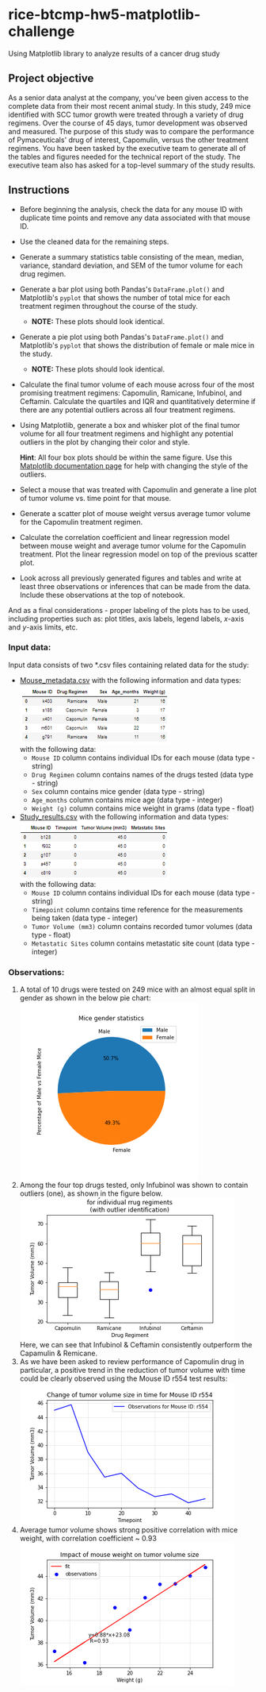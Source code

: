 # rice-btcmp-hw5-matplotlib-challenge
Using Matplotlib library to analyze results of a cancer drug study

## Project objective

As a senior data analyst at the company, you've been given access to the complete data from their most recent animal study. In this study, 249 mice identified with SCC tumor growth were treated through a variety of drug regimens. Over the course of 45 days, tumor development was observed and measured. The purpose of this study was to compare the performance of Pymaceuticals' drug of interest, Capomulin, versus the other treatment regimens. You have been tasked by the executive team to generate all of the tables and figures needed for the technical report of the study. The executive team also has asked for a top-level summary of the study results.

## Instructions

- Before beginning the analysis, check the data for any mouse ID with duplicate time points and remove any data associated with that mouse ID.

- Use the cleaned data for the remaining steps.

- Generate a summary statistics table consisting of the mean, median, variance, standard deviation, and SEM of the tumor volume for each drug regimen.

- Generate a bar plot using both Pandas's `DataFrame.plot()` and Matplotlib's `pyplot` that shows the number of total mice for each treatment regimen throughout the course of the study.

  - **NOTE:** These plots should look identical.

- Generate a pie plot using both Pandas's `DataFrame.plot()` and Matplotlib's `pyplot` that shows the distribution of female or male mice in the study.

  - **NOTE:** These plots should look identical.

- Calculate the final tumor volume of each mouse across four of the most promising treatment regimens: Capomulin, Ramicane, Infubinol, and Ceftamin. Calculate the quartiles and IQR and quantitatively determine if there are any potential outliers across all four treatment regimens.

- Using Matplotlib, generate a box and whisker plot of the final tumor volume for all four treatment regimens and highlight any potential outliers in the plot by changing their color and style.

  **Hint**: All four box plots should be within the same figure. Use this [Matplotlib documentation page](https://matplotlib.org/gallery/pyplots/boxplot_demo_pyplot.html#sphx-glr-gallery-pyplots-boxplot-demo-pyplot-py) for help with changing the style of the outliers.

- Select a mouse that was treated with Capomulin and generate a line plot of tumor volume vs. time point for that mouse.

- Generate a scatter plot of mouse weight versus average tumor volume for the Capomulin treatment regimen.

- Calculate the correlation coefficient and linear regression model between mouse weight and average tumor volume for the Capomulin treatment. Plot the linear regression model on top of the previous scatter plot.

- Look across all previously generated figures and tables and write at least three observations or inferences that can be made from the data. Include these observations at the top of notebook.

And as a final considerations - proper labeling of the plots has to be used, including properties such as: plot titles, axis labels, legend labels, *x*-axis and *y*-axis limits, etc.

### Input data:

Input data consists of two *.csv files containing related data for the study:

* [Mouse_metadata.csv](data/Mouse_metadata.csv) with the following information and data types:<br>
  <img src="figures\mouse_metadata.PNG" style="zoom:100%;" align="center"/><br>with the following data:
  * `Mouse ID`	column contains individual IDs for each mouse (data type - string)	
  * `Drug Regimen`	column contains names of the drugs tested (data type - string)
  * `Sex`	column contains mice gender (data type - string)	
  * `Age_months`	column contains mice age (data type - integer)
  * `Weight (g)`	column contains mice weight in grams (data type - float)
* [Study_results.csv](data/Study_results.csv) with the following information and data types:<br>
  <img src="figures\study_results.PNG" style="zoom:100%;" align="center"/><br>with the following data:
  * `Mouse ID`	column contains individual IDs for each mouse (data type - string)	
  * `Timepoint`	column contains time reference for the measurements being taken  (data type - integer)
  * `Tumor Volume (mm3)`	column contains recorded tumor volumes (data type - float)	
  * `Metastatic Sites`	column contains metastatic site count (data type - integer)

### Observations:

1. A total of 10 drugs were tested on 249 mice with an almost equal split in gender as shown in the below pie chart:<br>
   <img src="figures\mice_gender_pie.png" style="zoom:100%;" align="center"/>
2. Among the four top drugs tested, only Infubinol was shown to contain outliers (one), as shown in the figure below.<br>
   <img src="figures\drug_vs_vol_boxplot.png" style="zoom:100%;" align="center"/>
   <br>Here, we can see that Infubinol & Ceftamin consistently outperform the Capamulin & Remicane.
3. As we have been asked to review performance of Capomulin drug in particular, a positive trend in the reduction of tumor volume with time could be clearly observed using the Mouse ID r554 test results:<br>
   <img src="figures\timepoint_vs_vol_for_mouse_id_r554.png" style="zoom:100%;" align="center"/>
4. Average tumor volume shows strong positive correlation with mice weight, with correlation coefficient ~ 0.93<br>
   <img src="figures\weight_vs_vol_scatter_w_fit.png" style="zoom:100%;" align="center"/>


